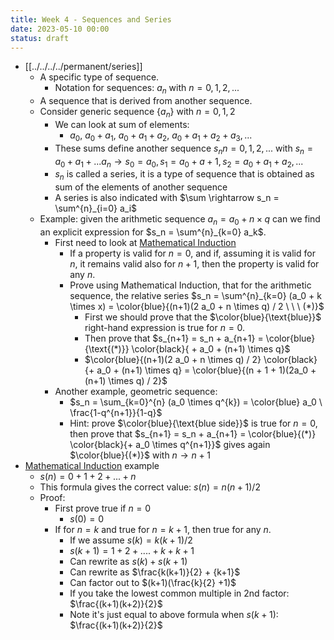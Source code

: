 ```yaml
---
title: Week 4 - Sequences and Series
date: 2023-05-10 00:00
status: draft
---
```


* [[../../../../permanent/series]]
    * A specific type of sequence.
        * Notation for sequences: $a_n$ with $n=0,1,2,...$
    * A sequence that is derived from another sequence.
    * Consider generic sequence $\{a_n\}$ with $n=0,1,2$
        * We can look at sum of elements:
            * $a_0, \ a_0+a_1, \ a_0+a_1+a_2, \ a_0 + a_1 +a_2+a_3,...$
        * These sums define another sequence ${s_n} n=0,1,2,...$ with $s_n = a_0 + a_1 + ... a_n \rightarrow s_0 = a_0, s_1 = a_0 + a+1, s_2 = a_0 + a_1 + a_2, ...$
        * ${s_n}$ is called a series, it is a type of sequence that is obtained as sum of the elements of another sequence
        * A series is also indicated with $\sum \rightarrow s_n = \sum^{n}_{i=0} a_i$
    * Example: given the arithmetic sequence $a_n = a_0 + n \times q$ can we find an explicit expression for $s_n  = \sum^{n}_{k=0} a_k$.
        * First need to look at [Mathematical Induction](../../../../permanent/induction.md)
            * If a property is valid for $n=0$, and if, assuming it is valid for $n$, it remains valid also for $n + 1$, then the property is valid for any $n$.
            * Prove using Mathematical Induction, that for the arithmetic sequence, the relative series $s_n =  \sum^{n}_{k=0} (a_0 + k \times x) = \color{blue}{(n+1)(2 a_0 + n \times q) / 2 \ \ \ (*)}$
                * First we should prove that the $\color{blue}{\text{blue}}$ right-hand expression is true for $n=0$.
                * Then prove that $s_{n+1} = s_n + a_{n+1} = \color{blue} {\text{(*)}} \color{black}{ + a_0 + (n+1) \times q}$
                * $\color{blue}{(n+1)(2 a_0 + n \times q) / 2} \color{black}{+ a_0 + (n+1) \times q} = \color{blue}{(n + 1 + 1)(2a_0 + (n+1) \times q) / 2}$
        * Another example, geometric sequence:
            * $s_n = \sum_{k=0}^{n} (a_0 \times q^{k}) = \color{blue} a_0 \ \frac{1-q^{n+1}}{1-q}$
            * Hint: prove $\color{blue}{\text{blue side}}$ is true for $n=0$, then prove that $s_{n+1} = s_n + a_{n+1} = \color{blue}{(*)} \color{black}{+ a_0 \times q^{n+1}}$ gives again $\color{blue}{(*)}$ with $n \rightarrow n + 1$
* [Mathematical Induction](../../../../permanent/induction.md) example
    * $s(n) = 0 + 1 + 2 + ... + n$
    * This formula gives the correct value: $s(n) = n(n+1)/2$
    * Proof:
        * First prove true if $n = 0$
            * $s(0) = 0$
        * If for $n = k$ and true for $n = k + 1$, then true for any $n$.
            * If we assume $s(k) = k(k + 1) / 2$
            * $s(k+1) = 1 + 2 + .... + k + k + 1$
            * Can rewrite as $s(k) + s(k + 1)$
            * Can rewrite as $\frac{k(k+1)}{2} + {k+1}$
            * Can factor out to $(k+1)(\frac{k}{2} +1)$
            * If you take the lowest common multiple in 2nd factor: $\frac{(k+1)(k+2)}{2}$
            * Note it's just equal to above formula when $s(k+1)$: $\frac{(k+1)(k+2)}{2}$
